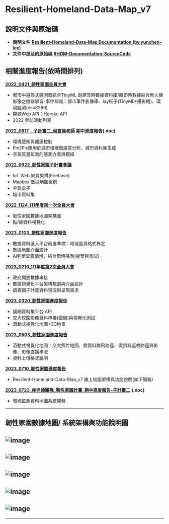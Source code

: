 # Resilient-Homeland-Data-Map_v7
## 說明文件與原始碼
- **說明文件** [**Resilient-Homeland-Data-Map Documentation (by yunchen-lee)**](https://app.heptabase.com/w/a054da7f10484706907856d16ac6d29b4f982822021e6a5296e4b7dead91a73c)
- **文件中提及的原始碼** [**RHDM-Documentation-SourceCode**](https://github.com/GIAAIL/RHDM-Documentation-SourceCode)

## 相關進度報告(依時間排列)
[**2022_0421_韌性家園全員大會**](https://docs.google.com/presentation/d/1EcOOVVf1lLsfxeV6Y3lDJblP9ayU9nFzvRm1PSr-lAk/edit?usp=sharing) 
- 都市中遍佈式感測器結合TinyML 創建及時數據資料庫/將即時數據結合無人機影像之機器學習-事件辨識：都市事件影像庫、lay板子(TinyML+攝影機)、環境監測(esp8266)
- 開源Web API：Heroku API
- 2022 參訪活動列表

[**2022_0817＿子計畫二_侯君昊老師**](https://docs.google.com/document/d/1pV2VF7f2IUFCAUWKvf5OLsokG1xu0uXh/edit) **期中進度報告(.doc)**
- 環境感知與體感控制
- Pix2Pix應用於城市環境做語意分析、城市資料集生成
- 空氣質量監測的感測方案與模組

[**2022_0922_韌性家園子計畫會議**](https://docs.google.com/presentation/d/1aMIFZd81YSwRS6IBWZJeiwrdHQNt-lpjAACD7whnN2M/edit?usp=sharing)
- IoT Web 網頁架構(Firebase)
- Mapbox 數據地圖案例
- 空氣盒子
- 城市資料集

[**2022_1124_111年度第一次全員大會**](https://docs.google.com/presentation/d/1fiQgb2Jv250rVQBxvt5O54Z9gUV3LiohEmlLpQU4jW8/edit?usp=sharing)
- 韌性家園數據地圖架構圖
- 點/線資料視覺化

[**2023_0103_韌性家園進度報告**](https://docs.google.com/presentation/d/1uwmBd7Le6Xuh907dZfZCTzZdXTi2hffT7VtF4NMawfo/edit?usp=sharing)
- 數據資料匯入平台前置準備：地理圖資格式界定
- 數據地圖介面設計
- AI判斷雲霧情境，結合環境感測(提案與測試)

[**2023_0210_111年度第2次全員大會**](https://docs.google.com/presentation/d/1T4kZMpWxelw4avU9jKIaPhO4QRb8drYPKZc5qg-K1H4/edit?usp=sharing) 
- 政府開放數據串接
- 數據視覺化平台架構規劃與介面設計
- 調查個子計畫資料現況與呈現需求

[**2023_0320_韌性家園進度報告**](https://docs.google.com/presentation/d/18j-FNgMbaPoWZbjSwoXURZrqfAg6MCtyqBNheUeP_og/edit?usp=sharing)
- 國網資料集平台 API
- 交大校園影像資料串接(國網)與視覺化測試
- 滾動式視覺化地圖+3D地景

[**2023_0503_韌性家園進度報告**](https://docs.google.com/presentation/d/1ajf28DOjQ4d1PFYd9X9fDn8o89Uxhf0a50CqFZy6p6g/edit?usp=sharing)
- 滾動式視覺化地圖：交大照片地圖、假資料群飛路徑、假資料巡檢路徑與影像、影像直播串流
- 資料上傳格式說明

[**2023_0710_韌性家園進度報告**](https://docs.google.com/presentation/d/13V9P6wkILdbpFCBdZA-1buNO7d36kxg2/edit?usp=sharing&ouid=107740200441020499489&rtpof=true&sd=true)
- Resilient-Homeland-Data-Map_v7 線上地圖架構與功能說明(如下簡報)

[**2023_0723_侯老師團隊_靭性家園計畫_期中進度報告-子計畫二**](https://docs.google.com/document/d/1BlgqOiwH3zIDAlhnFv-nmexMoYtB0cLV/edit?usp=sharing&ouid=107740200441020499489&rtpof=true&sd=true) **(.doc)**
- 環境監測資料地圖系統開發

---
## 韌性家園數據地圖/ 系統架構與功能說明圖
![image](https://github.com/GIAAIL/Resilient-Homeland-Data-Map_v7/blob/main/images_readme/1.png)
---
![image](https://github.com/GIAAIL/Resilient-Homeland-Data-Map_v7/blob/main/images_readme/2.gif)
---
![image](https://github.com/GIAAIL/Resilient-Homeland-Data-Map_v7/blob/main/images_readme/3.gif)
---
![image](https://github.com/GIAAIL/Resilient-Homeland-Data-Map_v7/blob/main/images_readme/4.gif)
---
![image](https://github.com/GIAAIL/Resilient-Homeland-Data-Map_v7/blob/main/images_readme/5.gif)
---
---
